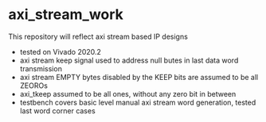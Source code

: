 # axi_stream_work
This repository will reflect axi stream based IP designs

- tested on Vivado 2020.2
- axi stream keep signal used to address null butes in last data word transmission
- axi stream EMPTY bytes disabled by the KEEP bits are assumed to be all ZEOROs
- axi_tkeep assumed to be all ones, without any zero bit in between  
- testbench covers basic level manual axi stream word generation, tested last word corner cases
